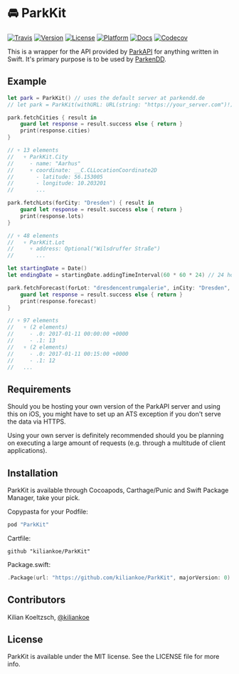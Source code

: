 # 🚘 ParkKit

[![Travis](https://img.shields.io/travis/kiliankoe/ParkKit.svg?style=flat-square)](https://travis-ci.org/kiliankoe/ParkKit)
[![Version](https://img.shields.io/cocoapods/v/ParkKit.svg?style=flat-square)](http://cocoapods.org/pods/ParkKit)
[![License](https://img.shields.io/cocoapods/l/ParkKit.svg?style=flat-square)](http://cocoapods.org/pods/ParkKit)
[![Platform](https://img.shields.io/cocoapods/p/ParkKit.svg?style=flat-square)](http://cocoapods.org/pods/ParkKit)
[![Docs](https://img.shields.io/cocoapods/metrics/doc-percent/ParkKit.svg?style=flat-square)](http://cocoadocs.org/docsets/ParkKit)
[![Codecov](https://img.shields.io/codecov/c/github/kiliankoe/ParkKit.svg?style=flat-square)](https://codecov.io/gh/kiliankoe/ParkKit)

This is a wrapper for the API provided by [ParkAPI](https://github.com/offenesdresden/ParkAPI) for anything written in Swift. It's primary purpose is to be used by [ParkenDD](https://github.com/kiliankoe/ParkenDD).

## Example

```swift
let park = ParkKit() // uses the default server at parkendd.de
// let park = ParkKit(withURL: URL(string: "https://your_server.com")!) // uses your server
```

```swift
park.fetchCities { result in
    guard let response = result.success else { return }
    print(response.cities)
}

// ▿ 13 elements
//   ▿ ParkKit.City
//     - name: "Aarhus"
//     ▿ coordinate: __C.CLLocationCoordinate2D
//       - latitude: 56.153005
//       - longitude: 10.203201
//       ...
```

```swift
park.fetchLots(forCity: "Dresden") { result in
    guard let response = result.success else { return }
    print(response.lots)
}

// ▿ 48 elements
//   ▿ ParkKit.Lot
//     ▿ address: Optional("Wilsdruffer Straße")
//       ...
```

```swift
let startingDate = Date()
let endingDate = startingDate.addingTimeInterval(60 * 60 * 24) // 24 hours later

park.fetchForecast(forLot: "dresdencentrumgalerie", inCity: "Dresden", startingAt: startingDate, endingAt: endingDate) { result in
    guard let response = result.success else { return }
    print(response.forecast)
}

// ▿ 97 elements
//   ▿ (2 elements)
//     - .0: 2017-01-11 00:00:00 +0000
//     - .1: 13
//   ▿ (2 elements)
//     - .0: 2017-01-11 00:15:00 +0000
//     - .1: 12
//   ...
```

## Requirements

Should you be hosting your own version of the ParkAPI server and using this on iOS, you might have to set up an ATS exception if you don't serve the data via HTTPS.

Using your own server is definitely recommended should you be planning on executing a large amount of requests (e.g. through a multitude of client applications).

## Installation

ParkKit is available through Cocoapods, Carthage/Punic and Swift Package Manager, take your pick.

Copypasta for your Podfile:

```ruby
pod "ParkKit"
```

Cartfile:

```
github "kiliankoe/ParkKit"
```

Package.swift:

```swift
.Package(url: "https://github.com/kiliankoe/ParkKit", majorVersion: 0)
```

## Contributors

Kilian Koeltzsch, [@kiliankoe](https://github.com/kiliankoe)

## License

ParkKit is available under the MIT license. See the LICENSE file for more info.
